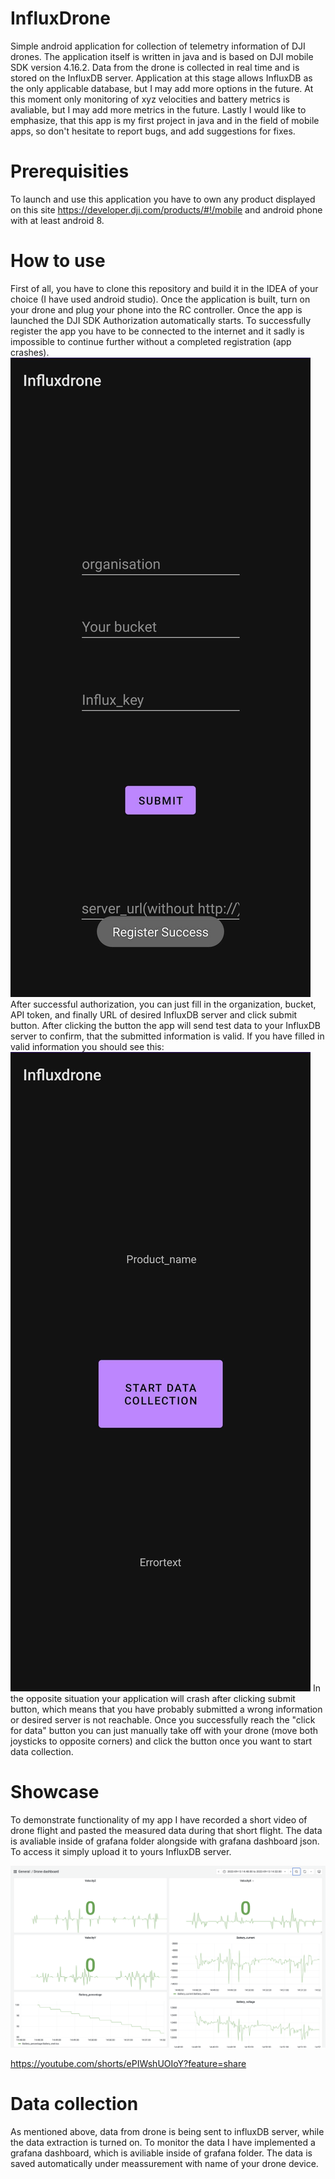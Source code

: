 # InfluxDrone
Simple android application for collection of telemetry information of DJI drones. The application itself is written in java and is based on DJI mobile SDK version 4.16.2. Data from the drone is collected in real time and is stored on the InfluxDB server. Application at this stage allows InfluxDB as the only applicable database, but I may add more options in the future. At this moment only monitoring of xyz velocities and battery metrics is avaliable, but I may add more metrics in the future. Lastly I would like to emphasize, that this app is my first project in java and in the field of mobile apps, so don't hesitate to report bugs, and add suggestions for fixes.
# Prerequisities
To launch and use this application you have to own any product displayed on this site https://developer.dji.com/products/#!/mobile and android phone with at least android 8.
# How to use
First of all, you have to clone this repository and build it in the IDEA of your choice (I have used android studio). Once the application is built, turn on your drone and plug your phone into the RC controller. Once the app is launched the DJI SDK Authorization automatically starts. To successfully register the app you have to be connected to the internet and it sadly is impossible to continue further without a completed registration (app crashes). 
\
![Registration complete](https://github.com/LLetal/InfluxDrone/blob/main/images/Mainactivity.jpg)
After successful authorization, you can just fill in the organization, bucket, API token, and finally URL of desired InfluxDB server and click submit button. After clicking the button the app will send test data to your InfluxDB server to confirm, that the submitted information is valid. If you have filled in valid information you should see this:
![Registration complete](https://github.com/LLetal/InfluxDrone/blob/main/images/secondactivity.jpg)
In the opposite situation your application will crash after clicking submit button, which means that you have probably submitted a wrong information or desired server is not reachable. Once you successfully reach the "click for data" button you can just manually take off with your drone (move both joysticks to opposite corners) and click the button once you want to start data collection.
# Showcase
To demonstrate functionality of my app I have recorded a short video of drone flight and pasted the measured data during that short flight. The data is avaliable inside of grafana folder alongside with grafana dashboard json. To access it simply upload it to yours InfluxDB server.

![Registration complete](https://github.com/LLetal/InfluxDrone/blob/main/images/dashboard.jpg)

https://youtube.com/shorts/ePIWshUOIoY?feature=share
# Data collection
As mentioned above, data from drone is being sent to influxDB server, while the data extraction is turned on. To monitor the data I have implemented a grafana dashboard, which is aviliable inside of grafana folder. The data is saved automatically under meassurement with name of your drone device.
